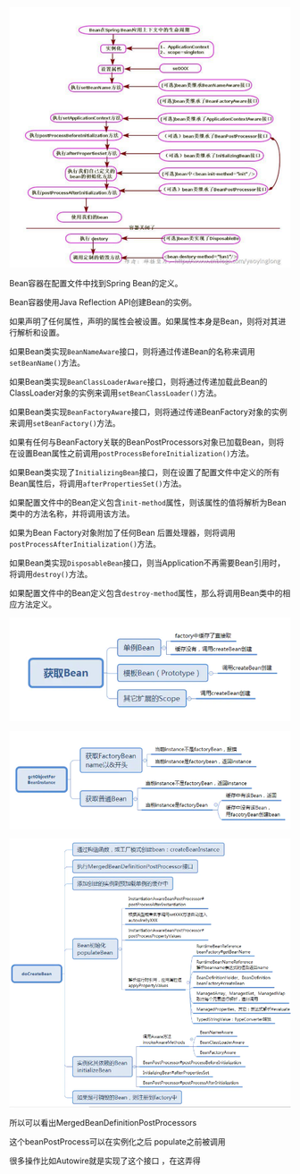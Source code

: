 ![image-20210224134241378](assets/image-20210224134241378.png)

Bean容器在配置文件中找到Spring Bean的定义。

Bean容器使用Java Reflection API创建Bean的实例。

如果声明了任何属性，声明的属性会被设置。如果属性本身是Bean，则将对其进行解析和设置。

如果Bean类实现`BeanNameAware`接口，则将通过传递Bean的名称来调用`setBeanName()`方法。

如果Bean类实现`BeanClassLoaderAware`接口，则将通过传递加载此Bean的ClassLoader对象的实例来调用`setBeanClassLoader()`方法。

如果Bean类实现`BeanFactoryAware`接口，则将通过传递BeanFactory对象的实例来调用`setBeanFactory()`方法。

如果有任何与BeanFactory关联的BeanPostProcessors对象已加载Bean，则将在设置Bean属性之前调用`postProcessBeforeInitialization()`方法。

如果Bean类实现了`InitializingBean`接口，则在设置了配置文件中定义的所有Bean属性后，将调用`afterPropertiesSet()`方法。

如果配置文件中的Bean定义包含`init-method`属性，则该属性的值将解析为Bean类中的方法名称，并将调用该方法。

如果为Bean Factory对象附加了任何Bean 后置处理器，则将调用`postProcessAfterInitialization()`方法。

如果Bean类实现`DisposableBean`接口，则当Application不再需要Bean引用时，将调用`destroy()`方法。

如果配置文件中的Bean定义包含`destroy-method`属性，那么将调用Bean类中的相应方法定义。

![img](assets/16931812-9e3b6dd5b5661b94.png)

![img](assets/16931812-f8562c9ebcb9ac20.png)

![img](assets/16931812-2b8d5c1bea6f9c62.png)

所以可以看出MergedBeanDefinitionPostProcessors

 这个beanPostProcess可以在实例化之后 populate之前被调用

很多操作比如Autowire就是实现了这个接口 ，在这弄得

